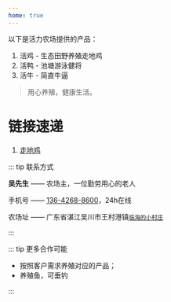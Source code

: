 ```yaml
---
home: true
---
```

以下是活力农场提供的产品：
1. 活鸡 - 生态田野养殖走地鸡
1. 活鸭 - 池塘游泳健将
1. 活牛 - 简直牛逼

> 用心养殖，健康生活。

# 链接速递

1. [走地鸡](/chicken.html)

::: tip 联系方式

**吴先生** —— 农场主，一位勤劳用心的老人

手机号 —— <a href="tel:13642688600">136-4268-8600</a>，24h在线

农场址 —— 广东省湛江吴川市王村港镇<small>[临海的小村庄](https://ditu.amap.com/place/B02F70NX0Q)</small>

:::

::: tip 更多合作可能

 - 按照客户需求养殖对应的产品；
 - 养殖鱼，可垂钓

:::